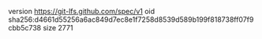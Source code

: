version https://git-lfs.github.com/spec/v1
oid sha256:d4661d55256a6ac849d7ec8e1f7258d8539d589b199f818738ff07f9cbb5c738
size 2771
